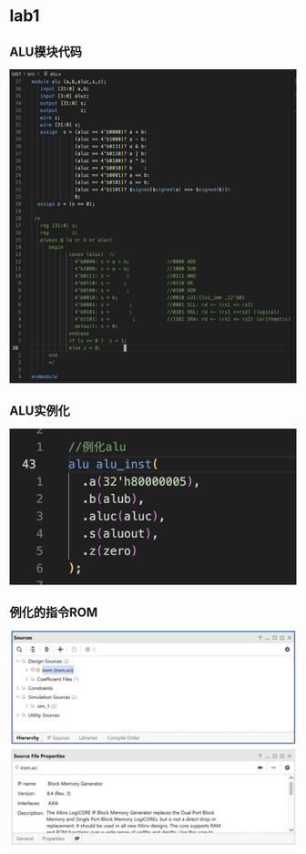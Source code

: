 # lab1
## ALU模块代码
![](./images/alu.png)
## ALU实例化
![](./images/instance.png)
## 例化的指令ROM
![](./images/irom.png)